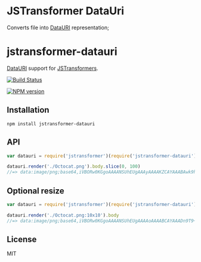 # JSTransformer DataUri


Converts file into [DataURI](https://en.wikipedia.org/wiki/Data_URI_scheme) representation;

# jstransformer-datauri

[DataURI](https://www.npmjs.com/package/datauri) support for [JSTransformers](http://github.com/jstransformers).

[![Build Status](https://img.shields.io/travis/slavaGanzin/jstransformer-datauri/master.svg)](https://travis-ci.org/slavaGanzin/jstransformer-datauri)
<!-- [![Coverage Status](https://img.shields.io/codecov/c/github/slavaGanzin/jstransformer-datauri/master.svg)](https://codecov.io/gh/slavaGanzin/jstransformer-datauri) -->
<!-- [![Dependency Status](https://img.shields.io/david/slavaGanzin/jstransformer-datauri/master.svg)](http://david-dm.org/slavaGanzin/jstransformer-datauri)
[![Greenkeeper badge](https://badges.greenkeeper.io/slavaGanzin/jstransformer-datauri.svg)](https://greenkeeper.io/) -->
[![NPM version](https://img.shields.io/npm/v/jstransformer-datauri.svg)](https://www.npmjs.org/package/jstransformer-datauri)

## Installation

    npm install jstransformer-datauri

## API

```js
var datauri = require('jstransformer')(require('jstransformer-datauri'))

datauri.render('./Octocat.png').body.slice(0, 100)
//=> data:image/png;base64,iVBORw0KGgoAAAANSUhEUgAAAyAAAAKZCAYAAABAwk9hAAB/FUlEQVR4AezBMQEAAAjAIJvM/imt4Q
```

## Optional resize
```js
var datauri = require('jstransformer')(require('jstransformer-datauri'))

datauri.render('./Octocat.png:10x10').body
//=> data:image/png;base64,iVBORw0KGgoAAAANSUhEUgAAAAoAAAABCAYAAADn9T9+AAAACXBIWXMAAAsTAAALEwEAmpwYAAAAMklEQVQI12NQU5DjUDUw5dIzMAxf2ttwYOfMjr97Znf9WdBZc0pBQd6cjZWbUUNVlRMAH8sNpOmtCWUAAAAASUVORK5CYII=
```

## License

MIT

